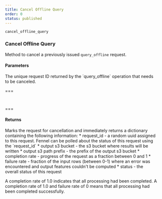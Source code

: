 ```yaml
---
title: Cancel Offline Query
order: 0
status: published
---
```

`cancel_offline_query`
### Cancel Offline Query
Method to cancel a previously issued `query_offline` request.

#### Parameters
<Expandable title="request_id" type="str">
The unique request ID returned by the `query_offline` operation that needs
to be canceled.
</Expandable>

===
<pre name="Request" snippet="api-reference/client/query#extract_historical_cancel"
  status="success" message="Canceling offline query with given ID"
></pre>

<pre name="Response" snippet="api-reference/client/query#extract_historical_response"
  status="success" message="Sample response of cancel_offline_query"
></pre>
===

#### Returns
<Expandable title="type" type="Dict[str, Any]">
Marks the request for cancellation and immediately returns a dictionary 
containing the following information:
* request_id - a random uuid assigned to this request. Fennel can be polled
  about the status of this request using the `request_id`
* output s3 bucket - the s3 bucket where results will be written
* output s3 path prefix - the prefix of the output s3 bucket
* completion rate - progress of the request as a fraction between 0 and 1
* failure rate - fraction of the input rows (between 0-1) where an error was 
  encountered and output features couldn't be computed
* status - the overall status of this request

A completion rate of 1.0 indicates that all processing had been completed.
A completion rate of 1.0 and failure rate of 0 means that all processing had 
been completed successfully.
</Expandable>

